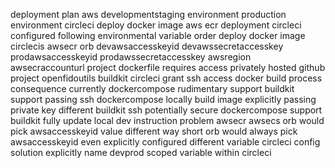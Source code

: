 deployment plan aws developmentstaging environment production environment circleci deploy docker image aws ecr deployment circleci configured following environmental variable order deploy docker image circlecis awsecr orb devawsaccesskeyid devawssecretaccesskey prodawsaccesskeyid prodawssecretaccesskey awsregion awsecraccounturl project dockerfile requires access privately hosted github project openfidoutils buildkit circleci grant ssh access docker build process consequence currently dockercompose rudimentary support buildkit support passing ssh dockercompose locally build image explicitly passing private key different buildkit ssh potentially secure dockercompose support buildkit fully update local dev instruction problem awsecr awsecs orb would pick awsaccesskeyid value different way short orb would always pick awsaccesskeyid even explicitly configured different variable circleci config solution explicitly name devprod scoped variable within circleci